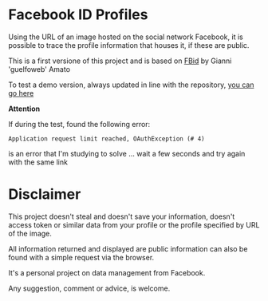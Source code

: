 Facebook ID Profiles
====================

Using the URL of an image hosted on the social network Facebook, it is possible to trace the profile information that houses it, if these are public.

This is a first versione of this project and is based on [FBid](https://github.com/guelfoweb/fbid "FBid by Gianni 'guelfoweb' Amato") by Gianni 'guelfoweb' Amato

To test a demo version, always updated in line with the repository, [you can go here](http://gmcode.it/fbid/ "Facebook ID Profiles - beta version - GMCode.it")

**Attention**

If during the test, found the following error:
```
Application request limit reached, OAuthException (# 4)
```
is an error that I'm studying to solve ... wait a few seconds and try again with the same link


Disclaimer
==========

This project doesn't steal and doesn't save your information, doesn't access token or similar data from your profile or the profile specified by URL of the image.

All information returned and displayed are public information can also be found with a simple request via the browser.

It's a personal project on data management from Facebook.

Any suggestion, comment or advice, is welcome.
